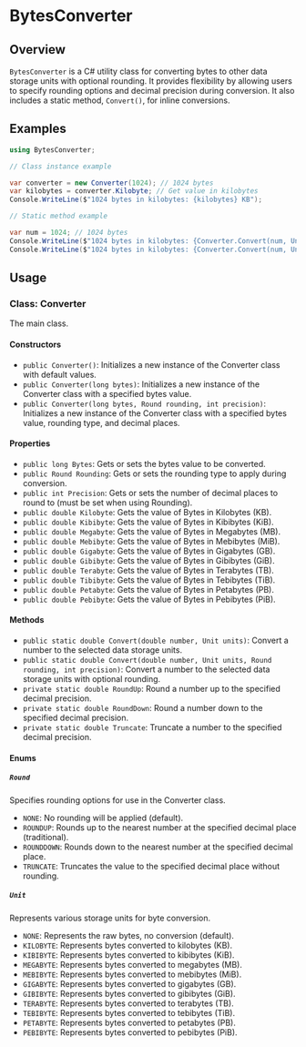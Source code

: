 # BytesConverter

## Overview

`BytesConverter` is a C# utility class for converting bytes to other data storage units with optional rounding. It provides flexibility by allowing users to specify rounding options and decimal precision during conversion. It also includes a static method, `Convert()`, for inline conversions.

## Examples

```csharp
using BytesConverter;

// Class instance example

var converter = new Converter(1024); // 1024 bytes
var kilobytes = converter.Kilobyte; // Get value in kilobytes
Console.WriteLine($"1024 bytes in kilobytes: {kilobytes} KB");

// Static method example

var num = 1024; // 1024 bytes
Console.WriteLine($"1024 bytes in kilobytes: {Converter.Convert(num, Unit.KILOBYTE)} KB"); // 1.024 KB
Console.WriteLine($"1024 bytes in kilobytes: {Converter.Convert(num, Unit.KILOBYTE, Round.ROUNDUP, 2} KB"); // 1.02 KB
```

## Usage

### Class: Converter

The main class.

#### Constructors

- `public Converter()`: Initializes a new instance of the Converter class with default values.
- `public Converter(long bytes)`: Initializes a new instance of the Converter class with a specified bytes value.
- `public Converter(long bytes, Round rounding, int precision)`: Initializes a new instance of the Converter class with a specified bytes value, rounding type, and decimal places.

#### Properties

- `public long Bytes`: Gets or sets the bytes value to be converted.
- `public Round Rounding`: Gets or sets the rounding type to apply during conversion.
- `public int Precision`: Gets or sets the number of decimal places to round to (must be set when using Rounding).
- `public double Kilobyte`: Gets the value of Bytes in Kilobytes (KB).
- `public double Kibibyte`: Gets the value of Bytes in Kibibytes (KiB).
- `public double Megabyte`: Gets the value of Bytes in Megabytes (MB).
- `public double Mebibyte`: Gets the value of Bytes in Mebibytes (MiB).
- `public double Gigabyte`: Gets the value of Bytes in Gigabytes (GB).
- `public double Gibibyte`: Gets the value of Bytes in Gibibytes (GiB).
- `public double Terabyte`: Gets the value of Bytes in Terabytes (TB).
- `public double Tibibyte`: Gets the value of Bytes in Tebibytes (TiB).
- `public double Petabyte`: Gets the value of Bytes in Petabytes (PB).
- `public double Pebibyte`: Gets the value of Bytes in Pebibytes (PiB).

#### Methods

- `public static double Convert(double number, Unit units)`: Convert a number to the selected data storage units.
- `public static double Convert(double number, Unit units, Round rounding, int precision)`: Convert a number to the selected data storage units with optional rounding.
- `private static double RoundUp`: Round a number up to the specified decimal precision.
- `private static double RoundDown`: Round a number down to the specified decimal precision.
- `private static double Truncate`: Truncate a number to the specified decimal precision.
  
#### Enums

##### `Round`

Specifies rounding options for use in the Converter class.

- `NONE`: No rounding will be applied (default).
- `ROUNDUP`: Rounds up to the nearest number at the specified decimal place (traditional).
- `ROUNDDOWN`: Rounds down to the nearest number at the specified decimal place.
- `TRUNCATE`: Truncates the value to the specified decimal place without rounding.

##### `Unit`

Represents various storage units for byte conversion.

- `NONE`: Represents the raw bytes, no conversion (default).
- `KILOBYTE`: Represents bytes converted to kilobytes (KB).
- `KIBIBYTE`: Represents bytes converted to kibibytes (KiB).
- `MEGABYTE`: Represents bytes converted to megabytes (MB).
- `MEBIBYTE`: Represents bytes converted to mebibytes (MiB).
- `GIGABYTE`: Represents bytes converted to gigabytes (GB).
- `GIBIBYTE`: Represents bytes converted to gibibytes (GiB).
- `TERABYTE`: Represents bytes converted to terabytes (TB).
- `TEBIBYTE`: Represents bytes converted to tebibytes (TiB).
- `PETABYTE`: Represents bytes converted to petabytes (PB).
- `PEBIBYTE`: Represents bytes converted to pebibytes (PiB).
